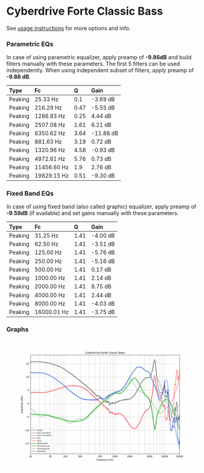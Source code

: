 # Cyberdrive Forte Classic Bass
See [usage instructions](https://github.com/jaakkopasanen/AutoEq#usage) for more options and info.

### Parametric EQs
In case of using parametric equalizer, apply preamp of **-9.86dB** and build filters manually
with these parameters. The first 5 filters can be used independently.
When using independent subset of filters, apply preamp of **-9.88 dB**.

| Type    | Fc          |    Q | Gain      |
|:--------|:------------|:-----|:----------|
| Peaking | 25.33 Hz    | 0.1  | -3.69 dB  |
| Peaking | 216.29 Hz   | 0.47 | -5.55 dB  |
| Peaking | 1286.93 Hz  | 0.25 | 4.44 dB   |
| Peaking | 2507.08 Hz  | 1.61 | 6.21 dB   |
| Peaking | 6350.62 Hz  | 3.64 | -11.88 dB |
| Peaking | 881.63 Hz   | 3.19 | 0.72 dB   |
| Peaking | 1320.96 Hz  | 4.58 | -0.93 dB  |
| Peaking | 4972.61 Hz  | 5.76 | 0.73 dB   |
| Peaking | 11456.60 Hz | 1.9  | 2.76 dB   |
| Peaking | 19829.15 Hz | 0.51 | -9.30 dB  |

### Fixed Band EQs
In case of using fixed band (also called graphic) equalizer, apply preamp of **-9.59dB**
(if available) and set gains manually with these parameters.

| Type    | Fc          |    Q | Gain     |
|:--------|:------------|:-----|:---------|
| Peaking | 31.25 Hz    | 1.41 | -4.00 dB |
| Peaking | 62.50 Hz    | 1.41 | -3.51 dB |
| Peaking | 125.00 Hz   | 1.41 | -5.76 dB |
| Peaking | 250.00 Hz   | 1.41 | -5.16 dB |
| Peaking | 500.00 Hz   | 1.41 | 0.17 dB  |
| Peaking | 1000.00 Hz  | 1.41 | 2.14 dB  |
| Peaking | 2000.00 Hz  | 1.41 | 8.75 dB  |
| Peaking | 4000.00 Hz  | 1.41 | 2.44 dB  |
| Peaking | 8000.00 Hz  | 1.41 | -4.03 dB |
| Peaking | 16000.01 Hz | 1.41 | -3.75 dB |

### Graphs
![](./Cyberdrive%20Forte%20Classic%20Bass.png)